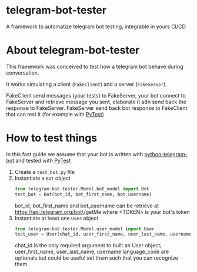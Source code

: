 # telegram-bot-tester
A framework to automatize telegram bot testing, integrable in yours CI/CD

# About telegram-bot-tester
This framework was conceived to test how a telegram bot behave during conversation.

It works simulating a client (`FakeClient`) and a server (`FakeServer`).

FakeClient send messages (your tests) to FakeServer, your bot connect to FakeServer and retrieve message you sent, elaborate it adn send back the response to FakeServer. FakeServer send back bot response to FakeClient that can test it (for example with [PyTest](https://pypi.org/project/pytest/))

# How to test things
In this fast guide we assume that your bot is written with [python-telegram-bot](https://python-telegram-bot.org) and tested with [PyTest](https://pypi.org/project/pytest/)
1. Create a `test_bot.py` file
2. Instantiate a `Bot` object
    ```python
   from telegram-bot-tester.Model.bot_model import Bot
   test_bot = Bot(bot_id, bot_first_name, bot_username)
    ```
    bot_id, bot_first_name and bot_username can be retrieve at https://api.telegram.org/bot\<TOKEN>/getMe where \<TOKEN> is your bot's token
3. Instantiate at least one `User` object
    ```python
    from telegram-bot-tester.Model.user_model import User
    test_user = User(chat_id, user_first_name, user_last_name, username, language_code)
    ```
    chat_id is the only required argument to built an User object; user_first_name, user_last_name, username language_code are optionals but could be useful set them such that you can recognize them